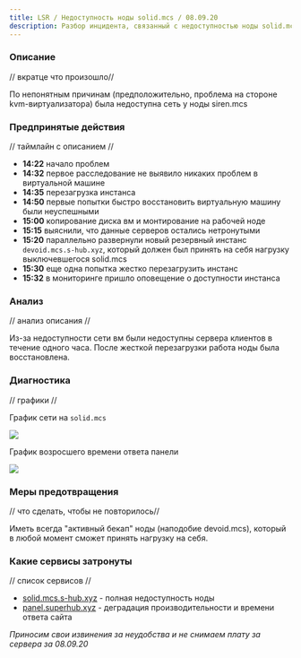 ```yaml
---
title: LSR / Недоступность ноды solid.mcs / 08.09.20
description: Разбор инцидента, связанный с недоступностью ноды solid.mcs 08.09.20.
---
```


### Описание
// вкратце что произошло//

По непонятным причинам (предположительно, проблема на стороне kvm-виртуализатора) была недоступна сеть у ноды siren.mcs

### Предпринятые действия
// таймлайн с описанием //

- **14:22** начало проблем
- **14:32** первое расследование не выявило никаких проблем в виртуальной машине
- **14:35** перезагрузка инстанса
- **14:50** первые попытки быстро восстановить виртуальную машину были неуспешными
- **15:00** копирование диска вм и монтирование на рабочей ноде
- **15:15** выяснили, что данные серверов остались нетронутыми
- **15:20** параллельно развернули новый резервный инстанс `devoid.mcs.s-hub.xyz`, который должен был принять на себя нагрузку выключевшегося solid.mcs
- **15:30** еще одна попытка жестко перезагрузить инстанс
- **15:32** в мониторинге пришло оповещение о доступности инстанса

### Анализ
// анализ описания //

Из-за недоступности сети вм были недоступны сервера клиентов в течение одного часа. После жесткой перезагрузки работа ноды была восстановлена. 

### Диагностика
// графики //

График сети на `solid.mcs`

![](https://img.share.superhub.xyz/gc8r03.png)

График возросшего времени ответа панели

![](https://img.share.superhub.xyz/gnzmxy.png)

### Меры предотвращения
// что сделать, чтобы не повторилось// 

Иметь всегда "активный бекап" ноды (наподобие devoid.mcs), который в любой момент сможет принять нагрузку на себя.

### Какие сервисы затронуты
// список сервисов //

- [solid.mcs.s-hub.xyz]() - полная недоступность ноды
- [panel.superhub.xyz](https://panel.superhub.xyz) - деградация производительности и времени ответа сайта

*Приносим свои извинения за неудобства и не снимаем плату за сервера за 08.09.20*